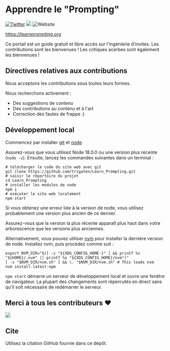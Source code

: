# Apprendre le "Prompting"

[![Twitter](https://img.shields.io/twitter/url?label=Follow%20%40learnprompting&style=social&url=https%3A%2F%2Ftwitter.com%2Flearnprompting)](https://twitter.com/learnprompting)
[![](https://dcbadge.vercel.app/api/server/7enStJXQzD?compact=true&style=flat)](https://discord.gg/7enStJXQzD)
![Website](https://img.shields.io/website?down_message=offline%20%3A%28&up_message=learnprompting.org&url=https%3A%2F%2Flearnprompting.org)


https://learnprompting.org

Ce portail est un guide gratuit et libre accès sur l'ingénierie d'invites. Les contributions sont les bienvenues !
Les critiques acerbes sont également les bienvenues !

## Directives relatives aux contributions

Nous acceptons les contributions sous toutes leurs formes.

Nous recherchons activement :

- Des suggestions de contenu
- Des contributions au contenu et à l'art
- Correction des fautes de frappe :)

## Développement local

Commencez par installer [git](https://git-scm.com/book/en/v2/Getting-Started-Installing-Git) et [node](https://nodejs.org/en/download/).

Assurez-vous que vous utilisez Node 18.0.0 ou une version plus récente (`node -v`). Ensuite, lancez les commandes suivantes dans un terminal :
```
# télécharger le code du site web avec git
git clone https://github.com/trigaten/Learn_Prompting.git
# saisir le répertoire du projet
cd Learn_Prompting
# installer les modules de node
npm i
# exécuter le site web localement
npm start
```

Si vous obtenez une erreur liée à la version de node, vous utilisez probablement une version plus ancien de ce dernier.

Assurez-vous que la version la plus récente apparaît plus haut dans votre arborescence que les versions plus anciennes. 

Alternativement, vous pouvez utiliser [nvm](https://github.com/nvm-sh/nvm#installing-and-updating) pour installer la dernière version de node. Installez nvm, puis procédez comme suit :
```
export NVM_DIR="$([ -z "${XDG_CONFIG_HOME-}" ] && printf %s "${HOME}/.nvm" || printf %s "${XDG_CONFIG_HOME}/nvm")"
[ -s "$NVM_DIR/nvm.sh" ] && \. "$NVM_DIR/nvm.sh" # This loads nvm
nvm install-latest-npm
```


`npm start` démarre un serveur de développement local et ouvre une fenêtre de navigateur. La plupart des changements sont répercutés en direct sans qu'il soit nécessaire de redémarrer le serveur.

## Merci à tous les contributeurs ❤

 <a href = "https://github.com/trigaten/Learn_Prompting/graphs/contributors">
   <img src = "https://contrib.rocks/image?repo=trigaten/Learn_Prompting"/>
 </a>

## Cite

Utilisez la citation GitHub fournie dans ce dépôt.
